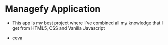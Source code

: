 # Managefy Application

- This app is my best project where I've combined all my knowledge that I get from HTML5, CSS and Vanilla Javascript

- ceva
